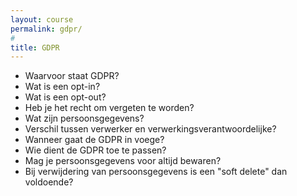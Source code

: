 ```yaml
---
layout: course
permalink: gdpr/
#
title: GDPR
---
```

- Waarvoor staat GDPR?
- Wat is een opt-in?
- Wat is een opt-out?
- Heb je het recht om vergeten te worden?
- Wat zijn persoonsgegevens?
- Verschil tussen verwerker en verwerkingsverantwoordelijke?
- Wanneer gaat de GDPR in voege?
- Wie dient de GDPR toe te passen?
- Mag je persoonsgegevens voor altijd bewaren?
- Bij verwijdering van persoonsgegevens is een "soft delete" dan voldoende?